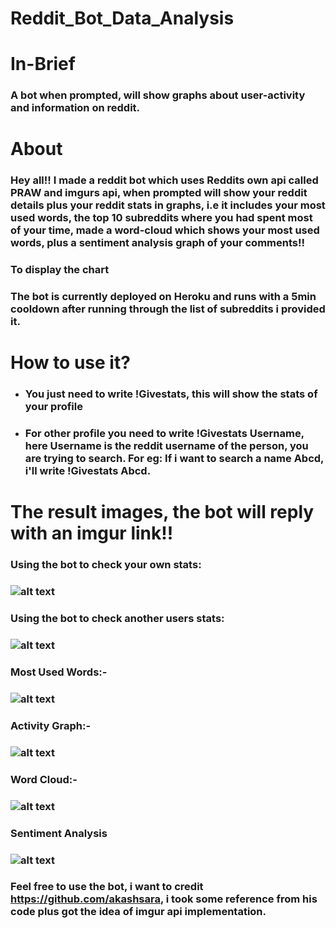 # Reddit_Bot_Data_Analysis

# In-Brief
### A bot when prompted, will show graphs about user-activity and information on reddit.

# About
### Hey all!! I made a reddit bot which uses Reddits own api called PRAW and imgurs api, when prompted will show your reddit details plus your reddit stats in graphs, i.e it includes your most used words, the top 10 subreddits where you had spent most of your time, made a word-cloud which shows your most used words, plus a sentiment analysis graph of your comments!!
### To display the chart
### The bot is currently deployed on Heroku and runs with a 5min cooldown after running through the list of subreddits i provided it.

# How to use it?

* ### You just need to write !Givestats, this will show the stats of your profile
* ### For other profile you need to write !Givestats Username, here Username is the reddit username of the person, you are trying to search. For eg: If i want to search a name Abcd, i'll write !Givestats Abcd.

# The result images, the bot will reply with an imgur link!!

### Using the bot to check your own stats:

### ![alt text](https://i.imgur.com/pMG3y6k.png)

### Using the bot to check another users stats:

### ![alt text](https://i.imgur.com/BsAAlD4.png)

### Most Used Words:-
### ![alt text](https://i.imgur.com/yagzMFd.png)

### Activity Graph:-
### ![alt text](https://i.imgur.com/pDOOnHk.png)

### Word Cloud:-
### ![alt text](https://i.imgur.com/V3CWqdm.png)

### Sentiment Analysis
### ![alt text](https://i.imgur.com/fQvjcW6.png)


### Feel free to use the bot, i want to credit https://github.com/akashsara, i took some reference from his code plus got the idea of imgur api implementation.